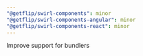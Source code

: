 ```yaml
---
"@getflip/swirl-components": minor
"@getflip/swirl-components-angular": minor
"@getflip/swirl-components-react": minor
---
```


Improve support for bundlers
